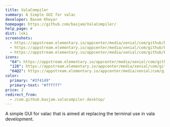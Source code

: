 ```yaml
---
title: ValaCompiler
summary: A Simple GUI for valac
developer: Basem Kheyar
homepage: https://github.com/basjam/ValaCompiler/
help_page: #
dist: loki
screenshots:
  - https://appstream.elementary.io/appcenter/media/xenial/com/github/basjam.valacompiler.desktop/7922B9F6433EC579E80AF0BD703CCD8B/screenshots/image-1_orig.png
  - https://appstream.elementary.io/appcenter/media/xenial/com/github/basjam.valacompiler.desktop/7922B9F6433EC579E80AF0BD703CCD8B/screenshots/image-2_orig.png
  - https://appstream.elementary.io/appcenter/media/xenial/com/github/basjam.valacompiler.desktop/7922B9F6433EC579E80AF0BD703CCD8B/screenshots/image-3_orig.png
icons:
  "64": https://appstream.elementary.io/appcenter/media/xenial/com/github/basjam.valacompiler.desktop/7922B9F6433EC579E80AF0BD703CCD8B/icons/64x64/com.github.basjam.valacompiler_com.github.basjam.valacompiler.png
  "128": https://appstream.elementary.io/appcenter/media/xenial/com/github/basjam.valacompiler.desktop/7922B9F6433EC579E80AF0BD703CCD8B/icons/128x128/com.github.basjam.valacompiler_com.github.basjam.valacompiler.png
  "64@2": https://appstream.elementary.io/appcenter/media/xenial/com/github/basjam.valacompiler.desktop/7922B9F6433EC579E80AF0BD703CCD8B/icons/64x64@2/com.github.basjam.valacompiler_com.github.basjam.valacompiler.png
color:
  primary: "#3f4149"
  primary-text: "#ffffff"
price: 2
redirect_from:
  - /com.github.basjam.valacompiler.desktop/
---
```


<p>A simple GUI for valac that is aimed at replacing the terminal use in vala development.</p>